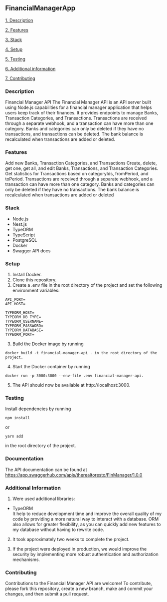 ## FinancialManagerApp ##

[1. Description](#description)

[2. Features](#features)

[3. Stack](#stack)

[4. Setup](#setup)

[5. Testing](#doc)

[6. Additional information](#info)

[7. Contributing](#contributing)

### <a id='description'></a>Description

Financial Manager API
The Financial Manager API is an API server built using Node.js capabilities for a financial manager application that helps users keep track of their finances. It provides endpoints to manage Banks, Transaction Categories, and Transactions. Transactions are received through a separate webhook, and a transaction can have more than one category. Banks and categories can only be deleted if they have no transactions, and transactions can be deleted. The bank balance is recalculated when transactions are added or deleted.

### <a id='features'></a>Features

Add new Banks, Transaction Categories, and Transactions
Create, delete, get one, get all, and edit Banks, Transactions, and Transaction Categories.
Get statistics for Transactions based on categoryIds, fromPeriod, and toPeriod.
Transactions are received through a separate webhook, and a transaction can have more than one category.
Banks and categories can only be deleted if they have no transactions.
The bank balance is recalculated when transactions are added or deleted

### <a id='stack'></a>Stack

+ Node.js
+ Nest.js
+ TypeORM
+ TypeScript
+ PostgreSQL
+ Docker
+ Swagger API docs

### <a id='setup'></a>Setup

1. Install Docker.
2. Clone this repository.
3. Create a .env file in the root directory of the project and set the following environment variables:
```
API_PORT=
API_HOST=

TYPEORM_HOST=
TYPEORM_DB_TYPE=
TYPEORM_USERNAME=
TYPEORM_PASSWORD=
TYPEORM_DATABASE=
TYPEORM_PORT=
```

3. Build the Docker image by running 
```
docker build -t financial-manager-api . in the root directory of the project.
```
4. Start the Docker container by running 
```
docker run -p 3000:3000 --env-file .env financial-manager-api.
```
5. The API should now be available at http://localhost:3000.

### <a id='testing'></a>Testing ###

Install dependencies by running 
```
npm install
```
or
```
yarn add
```
in the root directory of the project.

### <a id='doc'></a>Documentation ###

The API documentation can be found at https://app.swaggerhub.com/apis/therealtoresto/FinManager/1.0.0

### <a id='info'></a>Additional Information ###

1. Were used additional libraries:
- TypeORM <br>
It help to reduce development time and improve the overall quality of my code by providing a more natural way to interact with a database. ORM also allows for greater flexibility, as you can quickly add new features to my database without having to rewrite code.

2. It took approximately two weeks to complete the project.

3. If the project were deployed in production, we would improve the security by implementing more robust authentication and authorization mechanisms.

### <a id='contributing'></a>Contributing ###

Contributions to the Financial Manager API are welcome! To contribute, please fork this repository, create a new branch, make and commit your changes, and then submit a pull request.
